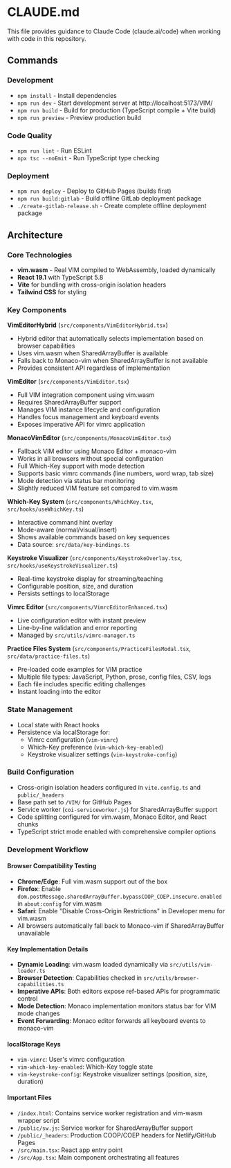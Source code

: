 # CLAUDE.md

This file provides guidance to Claude Code (claude.ai/code) when working with code in this repository.

## Commands

### Development
- `npm install` - Install dependencies
- `npm run dev` - Start development server at http://localhost:5173/VIM/
- `npm run build` - Build for production (TypeScript compile + Vite build)
- `npm run preview` - Preview production build

### Code Quality
- `npm run lint` - Run ESLint
- `npx tsc --noEmit` - Run TypeScript type checking

### Deployment
- `npm run deploy` - Deploy to GitHub Pages (builds first)
- `npm run build:gitlab` - Build offline GitLab deployment package
- `./create-gitlab-release.sh` - Create complete offline deployment package

## Architecture

### Core Technologies
- **vim.wasm** - Real VIM compiled to WebAssembly, loaded dynamically
- **React 19.1** with TypeScript 5.8
- **Vite** for bundling with cross-origin isolation headers
- **Tailwind CSS** for styling

### Key Components

**VimEditorHybrid** (`src/components/VimEditorHybrid.tsx`)
- Hybrid editor that automatically selects implementation based on browser capabilities
- Uses vim.wasm when SharedArrayBuffer is available
- Falls back to Monaco-vim when SharedArrayBuffer is not available
- Provides consistent API regardless of implementation

**VimEditor** (`src/components/VimEditor.tsx`)
- Full VIM integration component using vim.wasm
- Requires SharedArrayBuffer support
- Manages VIM instance lifecycle and configuration
- Handles focus management and keyboard events
- Exposes imperative API for vimrc application

**MonacoVimEditor** (`src/components/MonacoVimEditor.tsx`)
- Fallback VIM editor using Monaco Editor + monaco-vim
- Works in all browsers without special configuration
- Full Which-Key support with mode detection
- Supports basic vimrc commands (line numbers, word wrap, tab size)
- Mode detection via status bar monitoring
- Slightly reduced VIM feature set compared to vim.wasm

**Which-Key System** (`src/components/WhichKey.tsx`, `src/hooks/useWhichKey.ts`)
- Interactive command hint overlay
- Mode-aware (normal/visual/insert)
- Shows available commands based on key sequences
- Data source: `src/data/key-bindings.ts`

**Keystroke Visualizer** (`src/components/KeystrokeOverlay.tsx`, `src/hooks/useKeystrokeVisualizer.ts`)
- Real-time keystroke display for streaming/teaching
- Configurable position, size, and duration
- Persists settings to localStorage

**Vimrc Editor** (`src/components/VimrcEditorEnhanced.tsx`)
- Live configuration editor with instant preview
- Line-by-line validation and error reporting
- Managed by `src/utils/vimrc-manager.ts`

**Practice Files System** (`src/components/PracticeFilesModal.tsx`, `src/data/practice-files.ts`)
- Pre-loaded code examples for VIM practice
- Multiple file types: JavaScript, Python, prose, config files, CSV, logs
- Each file includes specific editing challenges
- Instant loading into the editor

### State Management
- Local state with React hooks
- Persistence via localStorage for:
  - Vimrc configuration (`vim-vimrc`)
  - Which-Key preference (`vim-which-key-enabled`)
  - Keystroke visualizer settings (`vim-keystroke-config`)

### Build Configuration
- Cross-origin isolation headers configured in `vite.config.ts` and `public/_headers`
- Base path set to `/VIM/` for GitHub Pages
- Service worker (`coi-serviceworker.js`) for SharedArrayBuffer support
- Code splitting configured for vim.wasm, Monaco Editor, and React chunks
- TypeScript strict mode enabled with comprehensive compiler options

### Development Workflow

#### Browser Compatibility Testing
- **Chrome/Edge**: Full vim.wasm support out of the box
- **Firefox**: Enable `dom.postMessage.sharedArrayBuffer.bypassCOOP_COEP.insecure.enabled` in `about:config` for vim.wasm
- **Safari**: Enable "Disable Cross-Origin Restrictions" in Developer menu for vim.wasm
- All browsers automatically fall back to Monaco-vim if SharedArrayBuffer unavailable

#### Key Implementation Details
- **Dynamic Loading**: vim.wasm loaded dynamically via `src/utils/vim-loader.ts`
- **Browser Detection**: Capabilities checked in `src/utils/browser-capabilities.ts`
- **Imperative APIs**: Both editors expose ref-based APIs for programmatic control
- **Mode Detection**: Monaco implementation monitors status bar for VIM mode changes
- **Event Forwarding**: Monaco editor forwards all keyboard events to monaco-vim

#### localStorage Keys
- `vim-vimrc`: User's vimrc configuration
- `vim-which-key-enabled`: Which-Key toggle state
- `vim-keystroke-config`: Keystroke visualizer settings (position, size, duration)

#### Important Files
- `/index.html`: Contains service worker registration and vim-wasm wrapper script
- `/public/sw.js`: Service worker for SharedArrayBuffer support
- `/public/_headers`: Production COOP/COEP headers for Netlify/GitHub Pages
- `/src/main.tsx`: React app entry point
- `/src/App.tsx`: Main component orchestrating all features